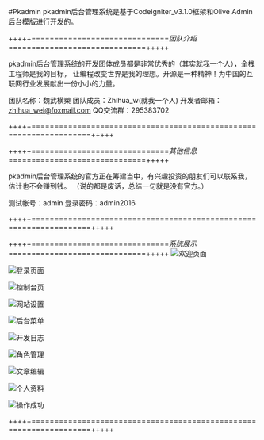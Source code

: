 #Pkadmin
pkadmin后台管理系统是基于Codeigniter_v3.1.0框架和Olive Admin后台模版进行开发的。

+++++==============================*团队介绍*==============================+++++

pkadmin后台管理系统的开发团体成员都是非常优秀的（其实就我一个人），全栈工程师是我的目标， 让编程改变世界是我的理想。开源是一种精神！为中国的互联网行业发展献出一份小小的力量。

团队名称：魏武横槊
团队成员：Zhihua_w(就我一个人)
开发者邮箱：zhihua_wei@foxmail.com
QQ交流群：295383702

+++++===================================================================+++++

+++++==============================*其他信息*==============================+++++

pkadmin后台管理系统的官方正在筹建当中，有兴趣投资的朋友们可以联系我，估计也不会赚到钱。 
（说的都是废话，总结一句就是没有官方。）


测试帐号：admin
登录密码：admin2016

+++++===================================================================+++++

+++++==============================*系统展示*==============================+++++
![欢迎页面](http://git.oschina.net/uploads/images/2016/1205/174609_8d5909fd_880238.png "欢迎页面")

![登录页面](http://git.oschina.net/uploads/images/2016/1205/175242_33802986_880238.jpeg "登录页面")

![控制台页](http://git.oschina.net/uploads/images/2016/1205/175312_aaeb6107_880238.png "控制台页")

![网站设置](http://git.oschina.net/uploads/images/2016/1205/175337_ed3f4659_880238.png "网站设置页")

![后台菜单](http://git.oschina.net/uploads/images/2016/1205/175449_146edcbc_880238.png "后台菜单页")

![开发日志](http://git.oschina.net/uploads/images/2016/1205/175512_7536dd2b_880238.png "开发日志页")

![角色管理](http://git.oschina.net/uploads/images/2016/1205/175535_0e51776e_880238.png "角色管理页")

![文章编辑](http://git.oschina.net/uploads/images/2016/1205/175607_38cfc5d7_880238.png "文章编辑页")

![个人资料](http://git.oschina.net/uploads/images/2016/1205/175627_43cf4d47_880238.png "个人资料页")

![操作成功](http://git.oschina.net/uploads/images/2016/1205/175654_8efb6e31_880238.png "操作成功提示页")

+++++===================================================================+++++